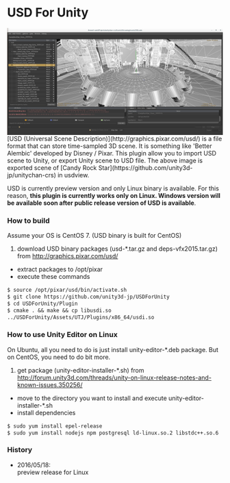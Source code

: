 # USD For Unity
<img align="right" src="Documents/CRS_usdview.png">
[USD (Universal Scene Description)](http://graphics.pixar.com/usd/) is a file format that can store time-sampled 3D scene. It is something like 'Better Alembic' developed by Disney / Pixar.  
This plugin allow you to import USD scene to Unity, or export Unity scene to USD file. The above image is exported scene of [Candy Rock Star](https://github.com/unity3d-jp/unitychan-crs) in usdview.

USD is currently preview version and only Linux binary is available. For this reason, **this plugin is currently works only on Linux. Windows version will be available soon after public release version of USD is available**.


### How to build
Assume your OS is CentOS 7. (USD binary is built for CentOS)

1. download USD binary packages (usd-*.tar.gz and deps-vfx2015.tar.gz) from http://graphics.pixar.com/usd/
- extract packages to /opt/pixar
- execute these commands
```
$ source /opt/pixar/usd/bin/activate.sh
$ git clone https://github.com/unity3d-jp/USDForUnity
$ cd USDForUnity/Plugin
$ cmake . && make && cp libusdi.so ../USDForUnity/Assets/UTJ/Plugins/x86_64/usdi.so
```

### How to use Unity Editor on Linux

On Ubuntu, all you need to do is just install unity-editor-*.deb package. But on CentOS, you need to do bit more.

1. get package (unity-editor-installer-*.sh) from http://forum.unity3d.com/threads/unity-on-linux-release-notes-and-known-issues.350256/
- move to the directory you want to install and execute unity-editor-installer-*.sh
- install dependencies
```
$ sudo yum install epel-release
$ sudo yum install nodejs npm postgresql ld-linux.so.2 libstdc++.so.6
```

### History
- 2016/05/18:  
  preview release for Linux
